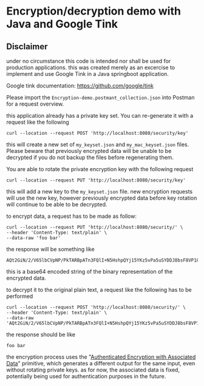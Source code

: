 # Encryption/decryption demo with Java and Google Tink

## Disclaimer

under no circumstance this code is intended nor shall be used for production applications.  this was created merely as an excercise to implement and use Google Tink in a Java springboot application.

Google tink documentation: https://github.com/google/tink

Please import the `Encryption-demo.postmant_collection.json` into Postman for a request overview.

this application already has a private key set.  You can re-generate it with a request like the following

```
curl --location --request POST 'http://localhost:8080/security/key'
```

this will create a new set of `my_keyset.json` and `my_mac_keyset.json` files.  Please beware that previously encrypted data will be unable to be decrypted if you do not backup the files before regenerating them.

You are able to rotate the private encryption key with the following request

```
curl --location --request PUT 'http://localhost:8080/security/key'
```

this will add a new key to the `my_keyset.json` file.  new encryption requests will use the new key, however previously encrypted data before key rotation will continue to be able to be decrypted.

to encrypt data, a request has to be made as follow:

```
curl --location --request PUT 'http://localhost:8080/security/' \
--header 'Content-Type: text/plain' \
--data-raw 'foo bar'
```

the response will be something like

```
AQt2GiN/2/V65lbCVpNP/PkTARBpATn3FQlI+N5HshpQYj15YKz5vPa5uSYDDJ8bsF8VP18JXCB/Qlx0Ug==
```

this is a base64 encoded string of the binary representation of the encrypted data.

to decrypt it to the original plain text, a request like the following has to be performed

```
curl --location --request POST 'http://localhost:8080/security/' \
--header 'Content-Type: text/plain' \
--data-raw 'AQt2GiN/2/V65lbCVpNP/PkTARBpATn3FQlI+N5HshpQYj15YKz5vPa5uSYDDJ8bsF8VP18JXCB/Qlx0Ug=='
```

the response should be like

```
foo bar
```

the encryption process uses the "[Authenticated Encryption with Associated Data](https://github.com/google/tink/blob/master/docs/PRIMITIVES.md#authenticated-encryption-with-associated-data)" primitive, which generates a different output for the same input, even without rotating private keys. as for now, the associated data is fixed, potentially being used for authentication purposes in the future.
